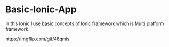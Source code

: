 # Basic-Ionic-App
In this Ionic I use basic concepts of Ionic framework which is Multi platform framework. 


https://imgflip.com/gif/48qmis

